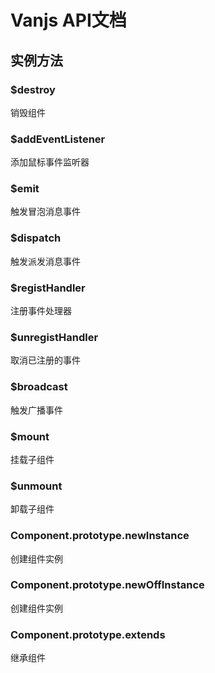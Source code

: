 # Vanjs API文档

## 实例方法

### $destroy
销毁组件

### $addEventListener
添加鼠标事件监听器

### $emit
触发冒泡消息事件

### $dispatch
触发派发消息事件

### $registHandler
注册事件处理器

### $unregistHandler
取消已注册的事件

### $broadcast
触发广播事件

### $mount
挂载子组件

### $unmount
卸载子组件

### Component.prototype.newInstance
创建组件实例

### Component.prototype.newOffInstance
创建组件实例

### Component.prototype.extends
继承组件